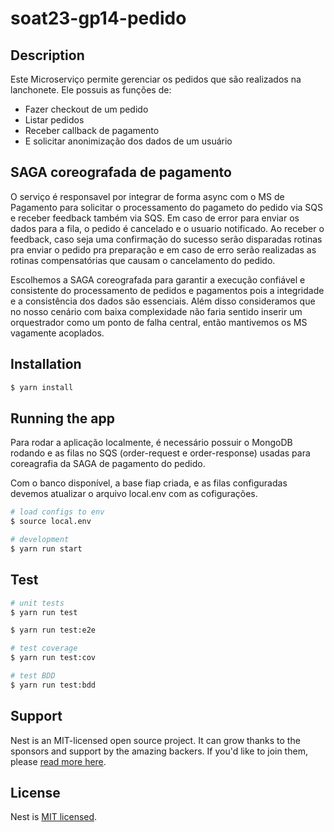 # soat23-gp14-pedido

## Description

Este Microserviço permite gerenciar os pedidos que são realizados na lanchonete.
Ele possuis as funções de:
  - Fazer checkout de um pedido
  - Listar pedidos
  - Receber callback de pagamento
  - E solicitar anonimização dos dados de um usuário

## SAGA coreografada de pagamento

O serviço é responsavel por integrar de forma async com o MS de Pagamento para solicitar o processamento do pagameto do pedido via SQS e receber feedback também via SQS.
Em caso de error para enviar os dados para a fila, o pedido é cancelado e  o usuario notificado.
Ao receber o feedback, caso seja uma confirmação do sucesso serão disparadas rotinas pra enviar o pedido pra preparação e em caso de erro serão realizadas as rotinas compensatórias que causam o cancelamento do pedido.

Escolhemos a SAGA coreografada para garantir a execução confiável e consistente do processamento de pedidos e pagamentos pois a integridade e a consistência dos dados são essenciais.
Além disso consideramos que no nosso cenário com baixa complexidade não faria sentido inserir um orquestrador como um ponto de falha central, então mantivemos os MS vagamente acoplados.

## Installation

```bash
$ yarn install
```

## Running the app

Para rodar a aplicação localmente, é necessário possuir o MongoDB rodando e as filas no SQS (order-request e order-response) usadas para coreagrafia da SAGA de pagamento do pedido.

Com o banco disponível, a base fiap criada, e as filas configuradas devemos atualizar o arquivo local.env com as cofigurações.

```bash
# load configs to env
$ source local.env

# development
$ yarn run start
```

## Test

```bash
# unit tests
$ yarn run test

$ yarn run test:e2e

# test coverage
$ yarn run test:cov

# test BDD
$ yarn run test:bdd
```

## Support

Nest is an MIT-licensed open source project. It can grow thanks to the sponsors and support by the amazing backers. If you'd like to join them, please [read more here](https://docs.nestjs.com/support).

## License

Nest is [MIT licensed](LICENSE).